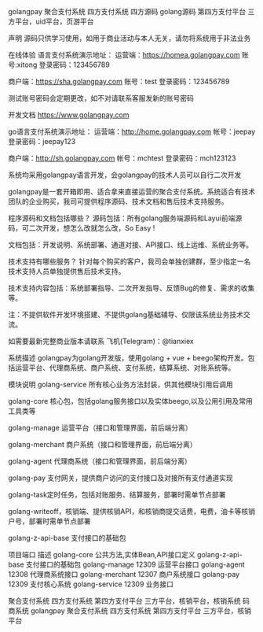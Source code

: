 golangpay 聚合支付系统 四方支付系统 四方源码 golang源码 第四方支付平台 三方平台，uid平台，页游平台

声明
源码只供学习使用，如用于商业活动与本人无关，请勿将系统用于非法业务

在线体验
语言支付系统演示地址： 
运营端：https://homea.golangpay.com 账号:xitong 登录密码：123456789

商户端：https://sha.golangpay.com 账号：test 登录密码：123456789

测试账号密码会定期更改，如不对请联系客服发新的账号密码

开发文档 https://www.golangpay.com

go语言支付系统演示地址： 
运营端：http://home.golangpay.com 帐号：jeepay 登录密码：jeepay123

商户端：http://sh.golangpay.com 帐号：mchtest 登录密码：mch123123

系统均采用golangpay语言开发，会golangpay的技术人员可以自行二次开发

golangpay是一套开箱即用、适合拿来直接运营的聚合支付系统。系统适合有技术团队的企业购买，我司可提供程序源码、技术文档和售后技术支持服务。

程序源码和文档包括哪些？ 源码包括：所有golang服务端源码和Layui前端源码，可二次开发，想怎么改就怎么改，So Easy !

文档包括：开发说明、系统部署、通道对接、API接口、线上运维、系统业务等。

技术支持有哪些服务？ 针对每个购买的客户，我司会单独创建群，至少指定一名技术支持人员单独提供售后技术支持。

技术支持内容包括：系统部署指导、二次开发指导、反馈Bug的修复、需求的收集等。

注：不提供软件开发环境搭建、不提供golang基础辅导、仅限该系统业务技术交流。

如需要最新完整商业版本请联系 飞机(Telegram)：@tianxiex 

系统描述 golangpay为golang开发版，使用golang + vue + beego架构开发。包括运营平台、代理商系统、商户系统、支付系统，结算系统、对账系统等。

模块说明
golang-service 所有核心业务方法封装，供其他模块引用后调用

golang-core 核心包，包括golang服务接口以及实体beego,以及公用引用及常用工具类等

golang-manage 运营平台（接口和管理界面，前后端分离）

golang-merchant 商户系统（接口和管理界面，前后端分离）

golang-agent 代理商系统（接口和管理界面，前后端分离）

golang-pay 支付网关，提供商户访问的支付接口及对接所有支付通道实现

golang-task定时任务，包括对账服务、结算服务，部署时需单节点部署

golang-writeoff，核销端、提供核销API，和核销商提交话费，电费，油卡等核销户号，部署时需单节点部署

golang-z-api-base 支付接口的基础包

项目端口
描述 golang-core 公共方法,实体Bean,API接口定义 golang-z-api-base 支付接口的基础包 golang-manage 12309 运营平台接口 golang-agent 12308 代理商系统接口 golang-merchant 12307 商户系统接口 golang-pay 12309 支付核心系统 golang-service 12309 业务接口

聚合支付系统
四方支付系统 第四方支付平台 三方平台，核销平台，核销系统 码商系统 golangpay 聚合支付系统 四方支付系统 第四方支付平台 三方平台，核销平台
